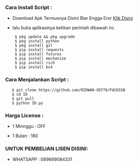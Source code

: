 
<h3 align="left">Cara Install Script :</h3>

- Download Apk Termuxnya Disini Biar Engga Eror <a href="https://f-droid.org/repo/com.termux_117.apk">Klik Disini</a>

- lalu buka aplikasinya ketikan perintah dibawah ini.

       $ pkg update && pkg upgrade
       $ pkg install python 
       $ pkg install git
       $ pip install requests 
       $ pip install futures
       $ pip install mechanize
       $ pip install rich
       $ pip install bs4
            
<h3 align="left">Cara Menjalankan Script :</h3>
       
       $ git clone https://github.com/RIDWAN-XD778/FUCKSSB
       $ cd ID
       $ git pull
       $ python ID.py

<h3 align="left">Harga License :</h3>

- 1 Minnggu  : OFF

- 1 Bulan    : 180


<h3 align="left">UNTUK PEMBELIAN LISEN DISINI:</h3>

- WHATSAPP : 089669084331
